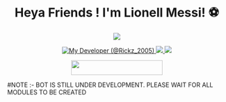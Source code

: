 
<h1 align="center">Heya Friends !  I'm Lionell Messi! ⚽️ </h1>
</p>
<p align="center">
<img src="https://readme-typing-svg.herokuapp.com?color=1C71FA&width=420&lines=I+Belong+To+Messi+Probot+Team%E2%9C%8C%EF%B8%8F;My+Developer+Is+ARCHISMAN%E9%8D%A6%EF%B8%8E">
</p>
<p align="center">
  <a href="https://t.me/Rickz_2005"><img src="https://graph.org//file/e17d325b324f88bfeef9c.jpg" alt="My Developer (@Rickz_2005)"
  
  
  
  <a href="https://telegram.me/messi_probot">
    <img src="https://img.shields.io/badge/Telegram-blue?style=for-the-badge&logo=telegram"/>
  </a>  
 </a>
  <a href="https://github.com/HashiraAssociation">
    <img src="https://img.shields.io/github/followers/h0daka?label=GitHub&logo=github&style=for-the-badge&color=green"/>
  </a>
<p align="center"><a href="https://dashboard.heroku.com/new?template=https://github.com/HashiraAssociation/Lionell-Messi"> <img 
src="https://img.shields.io/badge/Deploy%20To%20Heroku-red?style=flat&logo=heroku" width="210" height="34.45" /></a></p>



#NOTE :- BOT IS STILL UNDER DEVELOPMENT. PLEASE WAIT FOR ALL MODULES TO BE CREATED
